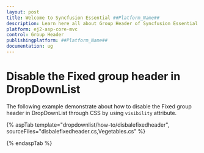 ```yaml
---
layout: post
title: Welcome to Syncfusion Essential ##Platform_Name##
description: Learn here all about Group Header of Syncfusion Essential ##Platform_Name## widgets based on HTML5 and jQuery.
platform: ej2-asp-core-mvc
control: Group Header
publishingplatform: ##Platform_Name##
documentation: ug
---
```



# Disable the Fixed group header in DropDownList

The following example demonstrate about how to disable the Fixed group header in DropDownList through CSS by using `visibility` attribute.

{% aspTab template="dropdownlist/how-to/disbalefixedheader", sourceFiles="disbalefixedheader.cs,Vegetables.cs" %}

{% endaspTab %}